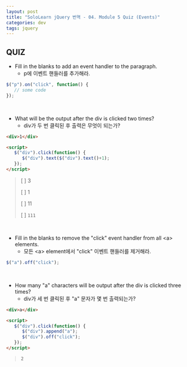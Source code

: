 ```yaml
---
layout: post
title: "SoloLearn jQuery 번역 - 04. Module 5 Quiz (Events)"
categories: dev
tags: jquery
---
```


## QUIZ

- Fill in the blanks to add an event handler to the paragraph.
  - p에 이벤트 핸들러를 추가해라.

```js
$("p").on("click", function() {
   // some code
});
```

<br>

- What will be the output after the div is clicked two times?
  - div가 두 번 클릭된 후 출력은 무엇이 되는가?

```html
<div>1</div>

<script>
   $("div").click(function() {
      $("div").text($("div").text()+1);
   });
</script>
```

> [ ] 3
>
> [ ] 1
>
> [ ] 11
>
> [ ] `111`

<br>

- Fill in the blanks to remove the "click" event handler from all \<a> elements.
  - 모든 \<a> element에서 "click" 이벤트 핸들러를 제거해라.

```js
$("a").off("click");
```

<br>

- How many "a" characters will be output after the div is clicked three times?
  - div가 세 번 클릭된 후 "a" 문자가 몇 번 출력되는가?

```html
<div>a</div>

<script>
   $("div").click(function() {
      $("div").append("a");
      $("div").off("click");
   });
</script>
```

> `2`

<br>